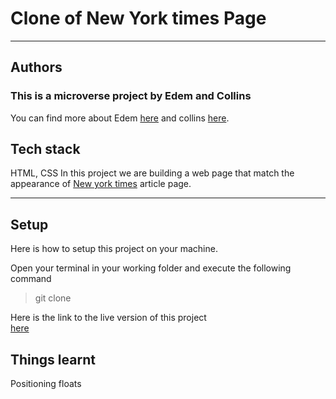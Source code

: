 # Clone of New York times Page

---
## Authors
### This is a microverse project by Edem and Collins
You can find more about Edem [here](https://github.com/edemagbenyo) and collins [here](https://github.com/collinsugwu).

## Tech stack
HTML, CSS
In this project we are building a web page that match the appearance of [New york times](https://www.nytimes.com/2014/03/18/science/space/detection-of-waves-in-space-buttresses-landmark-theory-of-big-bang.html?_r=0) article page.

---

## Setup
Here is how to setup this project on your machine.

Open your terminal in your working folder and execute the following command

>git clone 


Here is the link to the live version of this project	
[here]()


## Things learnt

Positioning
floats